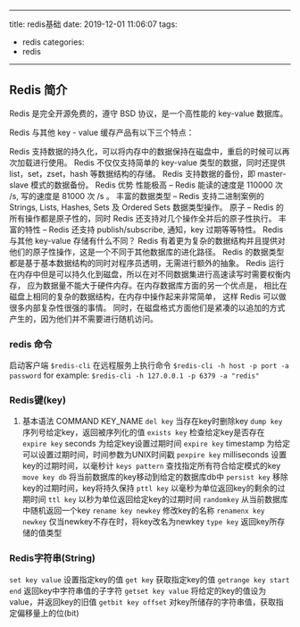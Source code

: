  ---                                                                                                
title: redis基础
date: 2019-12-01 11:06:07
tags:
- redis
categories:
- redis
---

## Redis 简介
Redis 是完全开源免费的，遵守 BSD 协议，是一个高性能的 key-value 数据库。

Redis 与其他 key - value 缓存产品有以下三个特点：

Redis 支持数据的持久化，可以将内存中的数据保持在磁盘中，重启的时候可以再次加载进行使用。
Redis 不仅仅支持简单的 key-value 类型的数据，同时还提供 list，set，zset，hash 等数据结构的存储。
Redis 支持数据的备份，即 master-slave 模式的数据备份。
Redis 优势
性能极高 – Redis 能读的速度是 110000 次 /s, 写的速度是 81000 次 /s 。
丰富的数据类型 – Redis 支持二进制案例的 Strings, Lists, Hashes, Sets 及 Ordered Sets 数据类型操作。
原子 – Redis 的所有操作都是原子性的，同时 Redis 还支持对几个操作全并后的原子性执行。
丰富的特性 – Redis 还支持 publish/subscribe, 通知，key 过期等等特性。
Redis 与其他 key-value 存储有什么不同？
Redis 有着更为复杂的数据结构并且提供对他们的原子性操作，这是一个不同于其他数据库的进化路径。
Redis 的数据类型都是基于基本数据结构的同时对程序员透明，无需进行额外的抽象。
Redis 运行在内存中但是可以持久化到磁盘，所以在对不同数据集进行高速读写时需要权衡内存，
应为数据量不能大于硬件内存。在内存数据库方面的另一个优点是， 相比在磁盘上相同的复杂的数据结构，在内存中操作起来非常简单，
这样 Redis 可以做很多内部复杂性很强的事情。 同时，在磁盘格式方面他们是紧凑的以追加的方式产生的，因为他们并不需要进行随机访问。
<!-- more -->

### redis 命令
启动客户端
`$redis-cli`
在远程服务上执行命令
`$redis-cli -h host -p port -a password`
for example:
`$redis-cli -h 127.0.0.1 -p 6379 -a "redis"`

### Redis键(key)
1. 基本语法
COMMAND KEY_NAME
`del key` 当存在key时删除key
`dump key` 序列号给定key，返回被序列化的值
`exists key` 检查给定key是否存在
`expire key` seconds 为给定key设置过期时间
`expire key` timestamp 为给定可以设置过期时间，时间参数为UNIX时间戳
`pexpire key` milliseconds 设置key的过期时间，以毫秒计
`keys pattern` 查找指定所有符合给定模式的key
`move key db`  将当前数据库的key移动到给定的数据库db中
`persist key` 移除key的过期时间，key将持久保持
`pttl key` 以毫秒为单位返回key的剩余的过期时间
`ttl key` 以秒为单位返回给定key的过期时间
`randomkey` 从当前数据库中随机返回一个key
`rename key newkey` 修改key的名称
`renamenx key newkey` 仅当newkey不存在时，将key改名为newkey
`type key` 返回key所存储的值类型

### Redis字符串(String)
`set key value` 设置指定key的值
`get key` 获取指定key的值
`getrange key start end` 返回key中字符串值的子字符
`getset key value` 将给定的key的值设为value，并返回key的旧值
`getbit key offset` 对key所储存的字符串值，获取指定偏移量上的位(bit)


